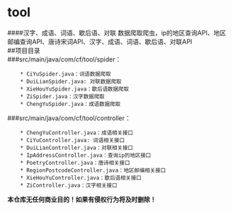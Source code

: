 # tool  
####汉字、成语、词语、歇后语、对联 数据爬取爬虫，ip的地区查询API、地区邮编查询API、唐诗宋词API、汉字、成语、词语、歇后语、对联API  
##项目目录  
###src/main/java/com/cf/tool/spider：
```  
    * CiYuSpider.java：词语数据爬取  
    * DuiLianSpider.java: 对联数据爬取  
    * XieHouYuSpider.java：歇后语数据爬取  
    * ZiSpider.java：汉字数据爬取  
    * ChengYuSpider.java：成语数据爬取  
```
 ###src/main/java/com/cf/tool/controller： 
``` 
    * ChengYuController.java：成语相关接口  
    * CiYuController.java: 词语相关接口  
    * DuiLianController.java：对联相关接口  
    * IpAddressController.java：查询ip的地区接口  
    * PoetryController.java：唐诗相关接口  
    * RegionPostcodeController.java：地区邮编相关接口   
    * XieHouYuController.java：歇后语相关接口  
    * ZiController.java：汉字相关接口  
```


**本仓库无任何商业目的！如果有侵权行为将及时删除！**
    
